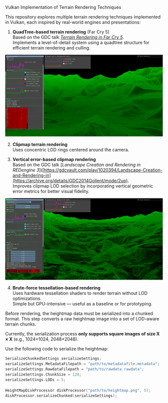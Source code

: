 Vulkan Implementation of Terrain Rendering Techniques

This repository explores multiple terrain rendering techniques implemented in Vulkan, each inspired by real-world engines and presentations:

1. **QuadTree-based terrain rendering** (Far Cry 5)  
   Based on the GDC talk [*Terrain Rendering in Far Cry 5*](https://www.gdcvault.com/play/1025261/Terrain-Rendering-in-Far-Cry).  
   Implements a level-of-detail system using a quadtree structure for efficient terrain rendering and culling.

![QuadTree LOD Example](media/quadtree.png)

2. **Clipmap terrain rendering**  
   Uses concentric LOD rings centered around the camera. 

3. **Vertical error-based clipmap rendering**  
   Based on the GDC talk [*Landscape Creation and Rendering in REDengine 3*]([https://gdcvault.com/play/1020394/Landscape-Creation-and-Rendering-in](https://archive.org/details/GDC2014Gollent/mode/2up).  
   Improves clipmap LOD selection by incorporating vertical geometric error metrics for better visual fidelity.

![QuadTree LOD Example](media/ve.png)

4. **Brute-force tessellation-based rendering**  
   Uses hardware tessellation shaders to render terrain without LOD optimizations.  
   Simple but GPU-intensive — useful as a baseline or for prototyping.

Before rendering, the heightmap data must be serialized into a chunked format. This step converts a raw heightmap image into a set of LOD-aware terrain chunks.

Currently, the serialization process **only supports square images of size X × X** (e.g., 1024×1024, 2048×2048).

Use the following code to serialize the heightmap:

```cpp
SerializeChunkedSettings serializeSettings;
serializeSettings.MetadataFilepath = "path/to/metadatafile.metadata";
serializeSettings.RawdataFilepath = "path/to/rawdata.rawdata";
serializeSettings.ChunkSize = 128;
serializeSettings.LODs = 5;

HeightMapDiskProcessor diskProcessor("path/to/heightmap.png", 5);
diskProcessor.serializeChunked(serializeSettings);

